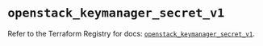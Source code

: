 # `openstack_keymanager_secret_v1`

Refer to the Terraform Registry for docs: [`openstack_keymanager_secret_v1`](https://registry.terraform.io/providers/terraform-provider-openstack/openstack/1.54.1/docs/resources/keymanager_secret_v1).
